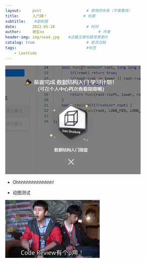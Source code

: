 ```yaml
---
layout:     post   				    # 使用的布局（不需要改）
title:      入门辣！				# 标题 
subtitle:    #副标题
date:       2022-05-28 				# 时间
author:     谢玄xx 						# 作者
header-img: img/sea4.jpg 	#这篇文章标题背景图片
catalog: true 						# 是否归档
tags:								#标签
    - LeetCode
---
```


![](https://raw.githubusercontent.com/xie96808/xie96808.github.io/master/img/rumen.PNG)

* Ohhhhhhhhhhhhhh! 

* 动图测试

![](https://raw.githubusercontent.com/xie96808/xie96808.github.io/master/img/codereview.gif)
